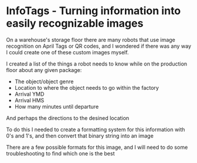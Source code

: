 # InfoTags - Turning information into easily recognizable images
On a warehouse's storage floor there are many robots that use image recognition on April Tags or QR codes, and I wondered if there was any way I could create one of these custom images myself.

I created a list of the things a robot needs to know while on the production floor about any given package:
- The object/object genre
- Location to where the object needs to go within the factory
- Arrival YMD
- Arrival HMS
- How many minutes until departure

And perhaps the directions to the desined location

To do this I needed to create a formatting system for this information with 0's and 1's, and then convert that binary string into an image

There are a few possible formats for this image, and I will need to do some troubleshooting to find which one is the best
 
